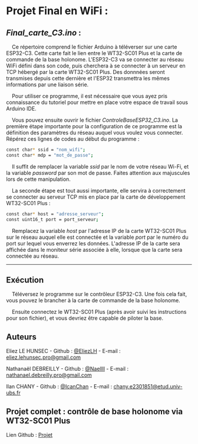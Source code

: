# Projet Final en WiFi : 

## *Final_carte_C3.ino* :

&nbsp;&nbsp;&nbsp;&nbsp;Ce répertoire comprend le fichier Arduino à téléverser sur une carte ESP32-C3. Cette carte fait le lien entre le WT32-SC01 Plus et la carte de commande de la base holonome. L'ESP32-C3 va se connecter au réseau WiFi défini dans son code, puis cherchera à se connecter à un serveur en TCP hébergé par la carte WT32-SC01 Plus. Des donnnées seront transmises depuis cette dernière et l'ESP32 transmettra les mêmes informations par une liaison série.

&nbsp;&nbsp;&nbsp;&nbsp;Pour utiliser ce programme, il est nécessaire que vous ayez pris connaissance du tutoriel pour mettre en place votre espace de travail sous Arduino IDE.

&nbsp;&nbsp;&nbsp;&nbsp;Vous pouvez ensuite ouvrir le fichier *ControleBaseESP32_C3.ino*. La première étape importante pour la configuration de ce programme est la définition des paramètres du réseau auquel vous voulez vous connecter. Répérez ces lignes de codes au début du programme :

```bash
const char* ssid = "nom_wifi";
const char* mdp = "mot_de_passe";
```

&nbsp;&nbsp;&nbsp;&nbsp;Il suffit de remplacer la variable *ssid* par le nom de votre réseau Wi-Fi, et la variable *password* par son mot de passe. Faites attention aux majuscules lors de cette manipulation.

&nbsp;&nbsp;&nbsp;&nbsp;La seconde étape est tout aussi importante, elle servira à correctement se connecter au serveur TCP mis en place par la carte de développement WT32-SC01 Plus :

```bash
const char* host = "adresse_serveur";
const uint16_t port = port_serveur;
```

&nbsp;&nbsp;&nbsp;&nbsp;Remplacez la variable *host* par l'adresse IP de la carte WT32-SC01 Plus sur le réseau auquel elle est connectée et la variable *port* par le numéro du port sur lequel vous enverrez les données. L'adresse IP de la carte sera affichée dans le moniteur série associée à elle, lorsque que la carte sera connectée au réseau.

---

## Exécution

&nbsp;&nbsp;&nbsp;&nbsp;Téléversez le programme sur le contrôleur ESP32-C3. Une fois cela fait, vous pouvez le brancher à la carte de commande de la base holonome.

&nbsp;&nbsp;&nbsp;&nbsp;Ensuite connectez le WT32-SC01 Plus (après avoir suivi les instructions pour son fichier), et vous devriez être capable de piloter la base.

## Auteurs
Eliez LE HUNSEC - Github : [@EliezLH](https://github.com/EliezLH) - E-mail : eliez.lehunsec.pro@gmail.com

Nathanaël DEBREILLY - Github : [@Naellll](https://github.com/Naellll) - E-mail : nathanael.debreilly.pro@gmail.com

Ilan CHANY - Github : [@IcanChan](https://github.com/IcanChan) - E-mail : chany.e2301851@etud.univ-ubs.fr

## Projet complet : contrôle de base holonome via WT32-SC01 Plus

Lien Github : [Projet](https://github.com/Naellll/Controle-de-base-holonome-via-WT32-SC01-Plus)
